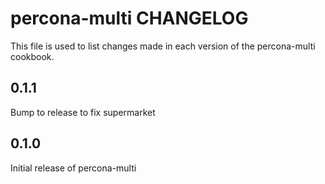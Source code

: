 percona-multi CHANGELOG
===========================

This file is used to list changes made in each version of the percona-multi cookbook.

0.1.1
-----

Bump to release to fix supermarket

0.1.0
------

Initial release of percona-multi
